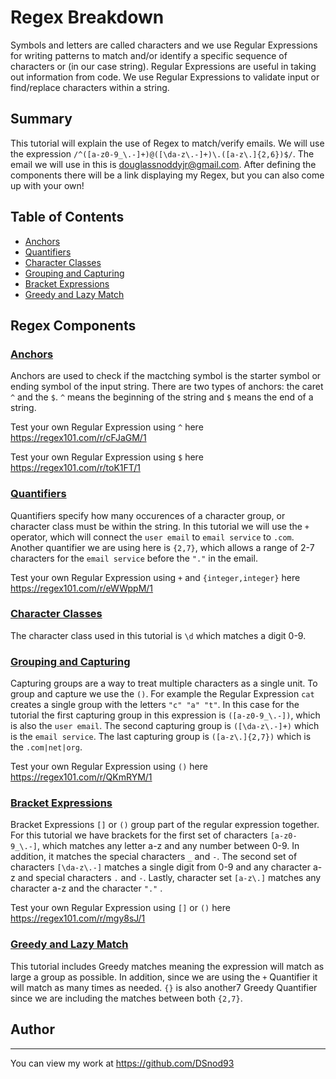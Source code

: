 # <b> Regex Breakdown </b>

 Symbols and letters are called characters and we use Regular Expressions for writing patterns to match and/or identify a specific sequence of characters or (in our case string). Regular Expressions are useful in taking out information from code. We use Regular Expressions to validate input or find/replace characters within a string.

## Summary

This tutorial will explain the use of Regex to match/verify emails. We will use the expression `/^([a-z0-9_\.-]+)@([\da-z\.-]+)\.([a-z\.]{2,6})$/`. The email we will use in this is douglassnoddyjr@gmail.com. After defining the components there will be a link displaying my Regex, but you can also come up with your own!



## Table of Contents

- [Anchors](#anchors)
- [Quantifiers](#quantifiers)
- [Character Classes](#character-classes)
- [Grouping and Capturing](#grouping-and-capturing)
- [Bracket Expressions](#bracket-expressions)
- [Greedy and Lazy Match](#greedy-and-lazy-match)

## <b> Regex Components </b>

### <u> Anchors </u> 
Anchors are used to check if the mactching symbol  is the starter symbol or ending symbol of the input string. There are two types of anchors: the caret `^` and the `$`. `^` means the beginning of the string and `$` means the end of a string.
<br>

Test your own Regular Expression using `^` here<br>
https://regex101.com/r/cFJaGM/1 <br>

Test your own Regular Expression using `$` here<br>
https://regex101.com/r/toK1FT/1


### <u> Quantifiers </u>
Quantifiers specify how many occurences of a character group, or character class must be within the string. In this tutorial we will use the `+` operator, which will connect the `user email` to `email service` to `.com`. Another quantifier we are using here is `{2,7}`, which allows a range of 2-7 characters for the `email service` before the `"."` in the email.
<br>

Test your own Regular Expression using `+` and `{integer,integer}` here<br>
https://regex101.com/r/eWWppM/1

### <u> Character Classes </u>
The character class used in this tutorial is `\d` which matches a digit 0-9.

### <u> Grouping and Capturing </u>
Capturing groups are a way to treat multiple characters as a single unit. To group and capture we use the `()`. For example the Regular Expression `cat` creates a single group with the letters `"c" "a" "t"`. In this case for the tutorial the first capturing  group in this expression is `([a-z0-9_\.-])`, which is also the `user email`. The second capturing group is `([\da-z\.-]+)` which is the `email service`. The last capturing group is `([a-z\.]{2,7})` which is the `.com|net|org`.
<br>

Test your own Regular Expression using `()` here <br>
https://regex101.com/r/QKmRYM/1

### <u> Bracket Expressions </u>
Bracket Expressions `[]` or `()` group part of the regular expression together. For this tutorial we have brackets for the first set of characters `[a-z0-9_\.-]`, which matches any letter a-z and any number between 0-9. In addition, it matches the special characters `_` and `-`. The second set of characters `[\da-z\.-]` matches a single digit from 0-9 and any character a-z and special characters `.` and `-`. Lastly, character set `[a-z\.]` matches any character a-z and the character `"."` . 
<br>

Test your own Regular Expression using `[]` or `()` here <br>
https://regex101.com/r/mgy8sJ/1

### <u> Greedy and Lazy Match </u> 
This tutorial includes Greedy matches meaning the expression will match as large a group as possible. In addition, since we are using the `+` Quantifier it will match as many times as needed. `{}` is also another7 Greedy Quantifier since we are including the matches between both `{2,7}`.
<br>

## Author 
<hr>

You can view my work at https://github.com/DSnod93
